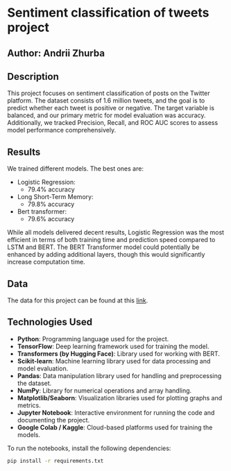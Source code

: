 # Sentiment classification of tweets project

## Author: Andrii Zhurba

## Description
This project focuses on sentiment classification of posts on the Twitter platform. The dataset consists of 1.6 million tweets, and the goal is to predict whether each tweet is positive or negative. The target variable is balanced, and our primary metric for model evaluation was accuracy. Additionally, we tracked Precision, Recall, and ROC AUC scores to assess model performance comprehensively.

## Results 
We trained different models. The best ones are:
* Logistic Regression:
    * 79.4% accuracy 
* Long Short-Term Memory:
    * 79.8% accuracy
* Bert transformer:
    * 79.6% accuracy

While all models delivered decent results, Logistic Regression was the most efficient in terms of both training time and prediction speed compared to LSTM and BERT. The BERT Transformer model could potentially be enhanced by adding additional layers, though this would significantly increase computation time.

## Data
The data for this project can be found at this [link](https://www.kaggle.com/datasets/kazanova/sentiment140/data).

## Technologies Used

- **Python**: Programming language used for the project.
- **TensorFlow**: Deep learning framework used for training the model.
- **Transformers (by Hugging Face)**: Library used for working with BERT.
- **Scikit-learn**: Machine learning library used for data processing and model evaluation.
- **Pandas**: Data manipulation library used for handling and preprocessing the dataset.
- **NumPy**: Library for numerical operations and array handling.
- **Matplotlib/Seaborn**: Visualization libraries used for plotting graphs and metrics.
- **Jupyter Notebook**: Interactive environment for running the code and documenting the project.
- **Google Colab / Kaggle**: Cloud-based platforms used for training the models.

To run the notebooks, install the following dependencies:
```bash
pip install -r requirements.txt